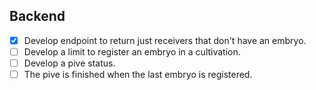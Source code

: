 ## Backend
- [x] Develop endpoint to return just receivers that don't have an embryo.
- [ ] Develop a limit to register an embryo in a cultivation.
- [ ] Develop a pive status.
- [ ] The pive is finished when the last embryo is registered.
